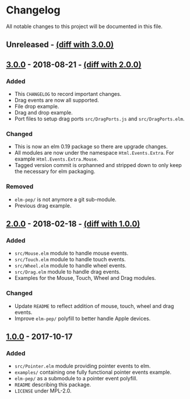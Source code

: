 # Changelog

All notable changes to this project will be documented in this file.

## Unreleased - [(diff with 3.0.0)][diff-unreleased]

## [3.0.0] - 2018-08-21 - [(diff with 2.0.0)][diff-3.0.0]

### Added

* This `CHANGELOG` to record important changes.
* Drag events are now all supported.
* File drop example.
* Drag and drop example.
* Port files to setup drag ports `src/DragPorts.js` and `src/DragPorts.elm`.

### Changed

* This is now an elm 0.19 package so there are upgrade changes.
* All modules are now under the namespace `Html.Events.Extra`.
  For example `Html.Events.Extra.Mouse`.
* Tagged version commit is orphanned and stripped down
  to only keep the necessary for elm packaging.

### Removed

* `elm-pep/` is not anymore a git sub-module.
* Previous drag example.

## [2.0.0] - 2018-02-18 - [(diff with 1.0.0)][diff-2.0.0]

### Added

* `src/Mouse.elm` module to handle mouse events.
* `src/Touch.elm` module to handle touch events.
* `src/Wheel.elm` module to handle wheel events.
* `src/Drag.elm` module to handle drag events.
* Examples for the Mouse, Touch, Wheel and Drag modules.

### Changed

* Update `README` to reflect addition of mouse, touch, wheel and drag events.
* Improve `elm-pep/` polyfill to better handle Apple devices.

## [1.0.0] - 2017-10-17

### Added

* `src/Pointer.elm` module providing pointer events to elm.
* `examples/` containing one fully functional pointer events example.
* `elm-pep/` as a submodule to a pointer event polyfill.
* `README` describing this package.
* `LICENSE` under MPL-2.0.

[3.0.0]: https://github.com/mpizenberg/elm-pointer-events/releases/tag/3.0.0
[2.0.0]: https://github.com/mpizenberg/elm-pointer-events/releases/tag/2.0.0
[1.0.0]: https://github.com/mpizenberg/elm-pointer-events/releases/tag/1.0.0
[diff-unreleased]: https://github.com/mpizenberg/elm-pointer-events/compare/3.0.0...HEAD
[diff-3.0.0]: https://github.com/mpizenberg/elm-pointer-events/compare/2.0.0...3.0.0
[diff-2.0.0]: https://github.com/mpizenberg/elm-pointer-events/compare/1.0.0...2.0.0
